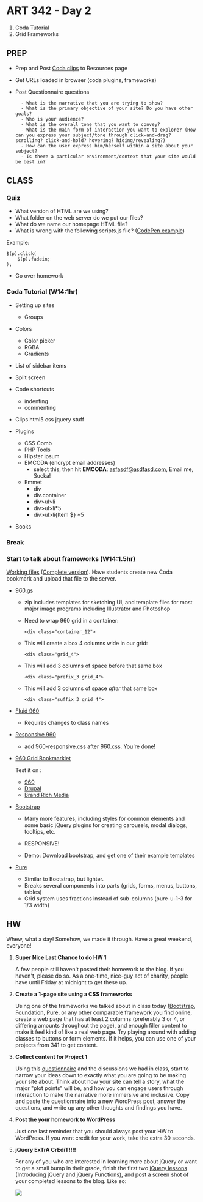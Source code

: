 ART 342 - Day 2
=======================================

1. Coda Tutorial
2. Grid Frameworks

PREP
---------------------------------------

- Prep and Post [Coda clips](http://teaching.thomhines.com/342/Thom's%20Clips.clips) to Resources page
- Get URLs loaded in browser (coda plugins, frameworks)
- Post Questionnaire questions

		- What is the narrative that you are trying to show?
		- What is the primary objective of your site? Do you have other goals?
		- Who is your audience?
		- What is the overall tone that you want to convey?
		- What is the main form of interaction you want to explore? (How can you express your subject/tone through click-and-drag? scrolling? click-and-hold? hovering? hiding/revealing?)
		- How can the user express him/herself within a site about your subject?
		- Is there a particular environment/context that your site would be best in?


CLASS
---------------------------------------


### Quiz
- What version of HTML are we using?
- What folder on the web server do we put our files?
- What do we name our homepage HTML file?
- What is wrong with the following scripts.js file? ([CodePen example](http://codepen.io/thomhines/pen/rBxig))

Example:

	$(p).click(
		$(p).fadein;
	);

- Go over homework



### Coda Tutorial (W14:1hr)

- Setting up sites
	- Groups
- Colors
	- Color picker
	- RGBA
	- Gradients

- List of sidebar items

- Split screen

- Code shortcuts
	- indenting
	- commenting
	

- Clips
	html5
	css
	jquery stuff
	
- Plugins
	- CSS Comb
	- PHP Tools
	- Hipster ipsum
	- EMCODA (encrypt email addresses)
		- select this, then hit **EMCODA**: asfasdf@asdfasd.com, Email me, Sucka!
	- Emmet 
		- div
		- div.container
		- div>ul>li
		- div>ul>li*5
		- div>ul>li{Item $} *5

- Books


### Break

### Start to talk about frameworks (W14:1.5hr)
[Working files](http://teaching.thomhines.com/resources/bootstrap_empty.zip) ([Complete version](http://teaching.thomhines.com/resources/bootstrap_complete.zip)). Have students create new Coda bookmark and upload that file to the server.


- [960.gs](http://960.gs/)
	- zip includes templates for sketching UI, and template files for most major image programs including Illustrator and Photoshop
	- Need to wrap 960 grid in a container:
	
		`<div class="container_12">`
	
	- This will create a box 4 columns wide in our grid:
	
		`<div class="grid_4">`

	- This will add 3 columns of space before that same box
	
		`<div class="prefix_3 grid_4">`
		
	- This will add 3 columns of space *after* that same box
	
		`<div class="suffix_3 grid_4">`

- [Fluid 960](http://www.designinfluences.com/fluid960gs/) 
	- Requires changes to class names
- [Responsive 960](https://github.com/tylerwolff/960-Responsive-Grid)
	- add 960-responsive.css after 960.css. You're done!


- [960 Grid Bookmarklet](http://www.badlydrawntoy.com/2009/04/23/grid960-a-grid-overlay-bookmarklet-for-960gs/)
	
	Test it on :
	- [960](http://960.gs)
	- [Drupal](https://drupal.org/)
	- [Brand Rich Media](http://www.brandrichmedia.com/)



- [Bootstrap](http://getbootstrap.com/)
	- Many more features, including styles for common elements and some basic jQuery plugins for creating carousels, modal dialogs, tooltips, etc.
	- RESPONSIVE!
	
	- Demo: Download bootstrap, and get one of their example templates



- [Pure](http://purecss.io/)
	- Similar to Bootstrap, but lighter.
	- Breaks several components into parts (grids, forms, menus, buttons, tables)
	- Grid system uses fractions instead of sub-columns (pure-u-1-3 for 1/3 width)







HW
---------------------------------------
Whew, what a day! Somehow, we made it through. Have a great weekend, everyone!

1. **Super Nice Last Chance to do HW 1**

	A few people still haven't posted their homework to the blog. If you haven't, please do so. As a one-time, nice-guy act of charity, people have until Friday at midnight to get these up.
	
	
2. **Create a 1-page site using a CSS frameworks**

	Using one of the frameworks we talked about in class today ([Bootstrap](http://getbootstrap.com/), [Foundation](http://foundation.zurb.com/), [Pure](http://purecss.io/), or any other comparable framework you find online, create a web page that has at least 2 columns (preferably 3 or 4, or differing amounts throughout the page), and enough filler content to make it feel kind of like a real web page. Try playing around with adding classes to buttons or form elements. If it helps, you can use one of your projects from 341 to get content.
	


3. **Collect content for Project 1**

	Using this [questionnaire](http://art342s14.wordpress.com/2014/04/02/project-1-objectives-questionnaire/) and the discussions we had in class, start to narrow your ideas down to exactly what you are going to be making your site about. Think about how your site can tell a story, what the major "plot points" will be, and how you can engage users through interaction to make the narrative more immersive and inclusive. Copy and paste the questionnaire into a new WordPress post, answer the questions, and write up any other thoughts and findings you have.

		
4. **Post the your homework to WordPress**
	
	Just one last reminder that you should always post your HW to WordPress. If you want credit for your work, take the extra 30 seconds.


5. **jQuery ExTrA CrEdiT!!!!**

	For any of you who are interested in learning more about jQuery or want to get a small bump in their grade, finish the first two [jQuery lessons](http://www.codecademy.com/tracks/jquery) (Introducing jQuery and jQuery Functions), and post a screen shot of your completed lessons to the blog. Like so:
	
	<img src="http://teaching.thomhines.com/resources/Codecademy%20Example.png">
